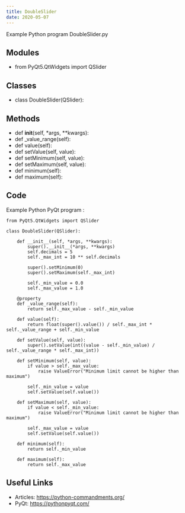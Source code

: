 ```yaml
---
title: DoubleSlider
date: 2020-05-07
---
```

Example Python program DoubleSlider.py

## Modules

* from PyQt5.QtWidgets import QSlider

## Classes

* class DoubleSlider(QSlider):

## Methods

* def __init__(self, *args, **kwargs):
* def _value_range(self):
* def value(self):
* def setValue(self, value):
* def setMinimum(self, value):
* def setMaximum(self, value):
* def minimum(self):
* def maximum(self):

## Code

Example Python PyQt program :

    from PyQt5.QtWidgets import QSlider
    
    class DoubleSlider(QSlider):
    
        def __init__(self, *args, **kwargs):
            super().__init__(*args, **kwargs)
            self.decimals = 5
            self._max_int = 10 ** self.decimals
    
            super().setMinimum(0)
            super().setMaximum(self._max_int)
    
            self._min_value = 0.0
            self._max_value = 1.0
    
        @property
        def _value_range(self):
            return self._max_value - self._min_value
    
        def value(self):
            return float(super().value()) / self._max_int * self._value_range + self._min_value
    
        def setValue(self, value):
            super().setValue(int((value - self._min_value) / self._value_range * self._max_int))
    
        def setMinimum(self, value):
            if value > self._max_value:
                raise ValueError("Minimum limit cannot be higher than maximum")
    
            self._min_value = value
            self.setValue(self.value())
    
        def setMaximum(self, value):
            if value < self._min_value:
                raise ValueError("Minimum limit cannot be higher than maximum")
    
            self._max_value = value
            self.setValue(self.value())
    
        def minimum(self):
            return self._min_value
    
        def maximum(self):
            return self._max_value

## Useful Links

- Articles: https://python-commandments.org/
- PyQt: https://pythonpyqt.com/
